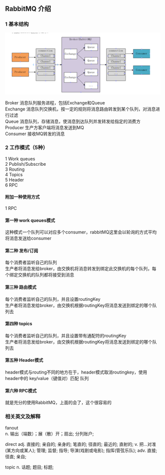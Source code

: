 ## RabbitMQ 介绍

### 1 基本结构
![Image text](https://github.com/zhengyuanfeng521/javaSE/blob/master/%E6%B6%88%E6%81%AF%E9%98%9F%E5%88%97/RabbitMQ/images/rabbitMQ%E5%9F%BA%E6%9C%AC%E7%BB%93%E6%9E%84.png)


Broker 消息队列服务进程，包括Exchange和Queue  
Exchange 消息队列交换机，按一定的规则将消息路由转发到某个队列，对消息进行过滤  
Queue 消息队列，存储消息，使消息到达队列并发转发给指定的消费方  
Producer 生产方客户端将消息发送到MQ  
Consumer 接收MQ转发的消息  

### 2 工作模式（5种）


1 Work queues  
2 Publish/Subscribe    
3 Routing  
4 Topics  
5 Header  
6 RPC  


#### 附加一种使用方式
1 RPC


#### 第一种 work queues模式

这种模式一个队列可以对应多个consumer，rabbitMQ这里会以轮询的方式平均将消息发送给consumer  

#### 第二种 发布/订阅

每个消费者监听自己的队列  
生产者将消息发给broker，由交换机将消息转发到绑定此交换机的每个队列，每个绑定交换机的队列都将接受到消息  

#### 第三种 路由模式

每个消费者监听自己的队列，并且设置routingKey  
生产者将消息发给broker，由交换机根据routingKey将消息发送到绑定的哪个队列去  

#### 第四种 topics

每个消费者监听自己的队列，并且设置带有通配符的routingKey  
生产者将消息发给broker，由交换机根据routingKey将消息发送到绑定的哪个队列去  

#### 第五种 Header模式


header模式与routing不同的地方在于，header模式取消routingkey，使用header中的 key/value（键值对）匹配 队列  

#### 第六种 RPC模式

就是充分的使用RabbitMQ，上面的会了，这个很容易的  

### 相关英文及解释
fanout	
n.	输出（端数）；展（散）开；扇出; 分列账户;

direct
adj.	直接的; 亲自的; 亲身的; 笔直的; 径直的; 最近的; 直射的;
v.	把…对准(某方向或某人); 管理; 监督; 指导; 导演(戏剧或电影); 指挥(管弦乐队);
adv.	直接; 径直; 亲自;


topic
n.	话题; 题目; 标题;


